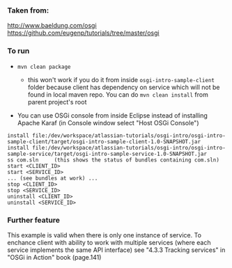 ### Taken from:  

http://www.baeldung.com/osgi  
https://github.com/eugenp/tutorials/tree/master/osgi

### To run

- `mvn clean package`
	- this won't work if you do it from inside `osgi-intro-sample-client` folder because client has dependency on service which will not be found in local maven repo.
	  You can do `mvn clean install` from parent project's root
	  
- You can use OSGi console from inside Eclipse instead of installing Apache Karaf (in Console window select "Host OSGi Console")
```
install file:/dev/workspace/atlassian-tutorials/osgi-intro/osgi-intro-sample-client/target/osgi-intro-sample-client-1.0-SNAPSHOT.jar
install file:/dev/workspace/atlassian-tutorials/osgi-intro/osgi-intro-sample-service/target/osgi-intro-sample-service-1.0-SNAPSHOT.jar
ss com.sln     (this shows the status of bundles containing com.sln)
start <CLIENT_ID>
start <SERVICE_ID>
... (see bundles at work) ...
stop <CLIENT_ID>
stop <SERVICE_ID>
uninstall <CLIENT_ID>
uninstall <SERVICE_ID>
```	

### Further feature
This example is valid when there is only one instance of service.
To enchance client with ability to work with multiple services (where each service implements the same API interface) see "4.3.3 Tracking services" in "OSGi in Action" book (page.141)